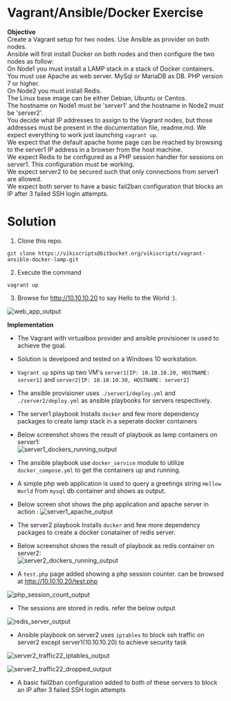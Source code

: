# Vagrant/Ansible/Docker Exercise
**Objective**  
Create a Vagrant setup for two nodes. Use Ansible as provider on both nodes.  
Ansible will first install Docker on both nodes and then configure the two nodes as follow:  
On Node1 you must install a LAMP stack in a stack of Docker containers. You must use Apache as web server. MySql or MariaDB as DB. PHP version 7 or higher.  
On Node2 you must install Redis.  
The Linux base image can be either Debian, Ubuntu or Centos.  
The hostname on Node1 must be 'server1' and the hostname in Node2 must be 'server2'.  
You decide what IP addresses to assign to the Vagrant nodes, but those addresses must be present in the documentation file, readme.md.
We expect everything to work just launching `vagrant up`.  
We expect that the default apache home page can be reached by browsing to the server1 IP address in a browser from the host machine.  
We expect Redis to be configured as a PHP session handler for sessions on server1. This configuration must be working.  
We expect server2 to be secured such that only connections from server1 are allowed.  
We expect both server to have a basic fail2ban configuration that blocks an IP after 3 failed SSH login attempts. 
# Solution 
1. Clone this repo.
```
git clone https://vikiscripts@bitbucket.org/vikiscripts/vagrant-ansible-docker-lamp.git
```
2. Execute the command
```
vagrant up
```
3. Browse for http://10.10.10.20 to say Hello to the World :).  
  
![web_app_output](https://user-images.githubusercontent.com/13016162/48359600-4d053c00-e6c3-11e8-9c87-14e13a8feb72.JPG)

**Implementation**

* The Vagrant with virtualbox provider and ansible provisioner is used to achieve the goal.
* Solution is develpoed and tested on a Windows 10 workstation.
* `Vagrant up` spins up two VM's `server1[IP: 10.10.10.20, HOSTNAME: server1]` and `server2[IP: 10.10.10.30, HOSTNAME: server2]`
* The ansible provisioner uses `./server1/deploy.yml` and `./server2/deploy.yml` as ansible playbooks for servers respectively.  
* The server1 playbook Installs `docker` and few more dependency packages to create lamp stack in a seperate docker containers
* Below screenshot shows the result of playbook as lamp containers on server1:  
![server1_dockers_running_output](https://user-images.githubusercontent.com/13016162/48359593-4bd40f00-e6c3-11e8-96d0-daf42fa58588.jpg)
* The ansible playbook use `docker_service` module to utilize `docker_compose.yml` to get the containers up and running.
* A simple php web application is used to query a greetings string `Hellow World` from `mysql` db container and shows as output. 
* Below screen shot shows the php application and apache server in action :
![server1_apache_output](https://user-images.githubusercontent.com/13016162/48359592-4bd40f00-e6c3-11e8-8caf-0fd996c282bf.jpg)
    
* The server2 playbook Installs `docker` and few more dependency packages to create a docker conatainer of redis server.
* Below screenshot shows the result of playbook as redis container on server2:  
![server2_dockers_running_output](https://user-images.githubusercontent.com/13016162/48359594-4bd40f00-e6c3-11e8-984e-b10305234301.jpg)
      
* A `test.php` page added showing a php session counter. can be browsed at http://10.10.10.20/test.php
        
![php_session_count_output](https://user-images.githubusercontent.com/13016162/48359575-424aa700-e6c3-11e8-9f20-c8443aae7564.JPG)
* The sessions are stored in redis. refer the below output 
	  
![redis_server_output](https://user-images.githubusercontent.com/13016162/48359591-4b3b7880-e6c3-11e8-9dde-23cfb7d27475.jpg)

* Ansible playbook on server2 uses `iptables` to block ssh traffic on server2 except server1(10.10.10.20) to achieve security task
	    
![server2_traffic22_iptables_output](https://user-images.githubusercontent.com/13016162/48359597-4c6ca580-e6c3-11e8-9520-6f8a2c055259.jpg)

![server2_traffic22_dropped_output](https://user-images.githubusercontent.com/13016162/48359595-4c6ca580-e6c3-11e8-85f5-ac09a1bc2fb2.jpg)

* A basic fail2ban configuration added to both of these servers to block an IP after 3 failed SSH login attempts



